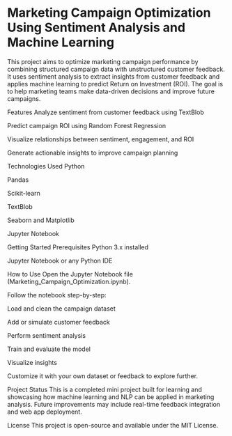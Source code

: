 # Marketing Campaign Optimization Using Sentiment Analysis and Machine Learning

This project aims to optimize marketing campaign performance by combining structured campaign data with unstructured customer feedback. It uses sentiment analysis to extract insights from customer feedback and applies machine learning to predict Return on Investment (ROI). The goal is to help marketing teams make data-driven decisions and improve future campaigns.

Features
Analyze sentiment from customer feedback using TextBlob

Predict campaign ROI using Random Forest Regression

Visualize relationships between sentiment, engagement, and ROI

Generate actionable insights to improve campaign planning

Technologies Used
Python

Pandas

Scikit-learn

TextBlob

Seaborn and Matplotlib

Jupyter Notebook

Getting Started
Prerequisites
Python 3.x installed

Jupyter Notebook or any Python IDE

How to Use
Open the Jupyter Notebook file (Marketing_Campaign_Optimization.ipynb).

Follow the notebook step-by-step:

Load and clean the campaign dataset

Add or simulate customer feedback

Perform sentiment analysis

Train and evaluate the model

Visualize insights

Customize it with your own dataset or feedback to explore further.

Project Status
This is a completed mini project built for learning and showcasing how machine learning and NLP can be applied in marketing analysis. Future improvements may include real-time feedback integration and web app deployment.

License
This project is open-source and available under the MIT License.
